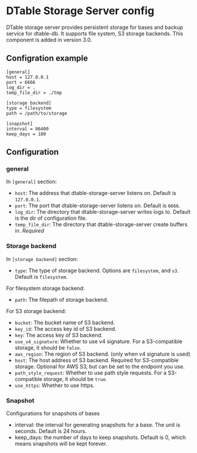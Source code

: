 # DTable Storage Server config

DTable storage server provides persistent storage for bases and backup service for dtable-db. It supports file system, S3 storage backends. This component is added in version 3.0.

## Configration example

```
[general]
host = 127.0.0.1
port = 6666
log_dir = .
temp_file_dir = ./tmp

[storage backend]
type = filesystem
path = /path/to/storage

[snapshot]
interval = 86400
keep_days = 180
```


## Configuration

### general

In `[general]` section:

- `host`: The address that dtable-storage-server listens on. Default is `127.0.0.1`.
- `port`: The port that dtable-storage-server listens on. Default is `6666`.
- `log_dir`: The directory that dtable-storage-server writes logs to. Default is the dir of configuration file.
- `temp_file_dir`: The directory that dtable-storage-server create buffers in. _Required_

### Storage backend

In `[storage backend]` section:

- `type`: The type of storage backend. Options are `filesystem`, and `s3`. Default is `filesystem`.

For filesystem storage backend:

- `path`: The filepath of storage backend.


For S3 storage backend:

- `bucket`: The bucket name of S3 backend.
- `key_id`: The access key id of S3 backend.
- `key`: The access key of S3 backend.
- `use_v4_signature`: Whether to use v4 signature. For a S3-compatible storage, it should be `false`.
- `aws_region`: The region of S3 backend. (only when v4 signature is used)
- `host`: The host address of S3 backend. Required for S3-compatible storage. Optional for AWS S3, but can be set to the endpoint you use.
- `path_style_request`: Whether to use path style requests. For a S3-compatible storage, it should be `true`.
- `use_https`: Whether to use https.

### Snapshot

Configurations for snapshots of bases

* interval: the interval for generating snapshots for a base. The unit is seconds. Default is 24 hours.
* keep_days: the number of days to keep snapshots. Default is 0, which means snapshots will be kept forever.
